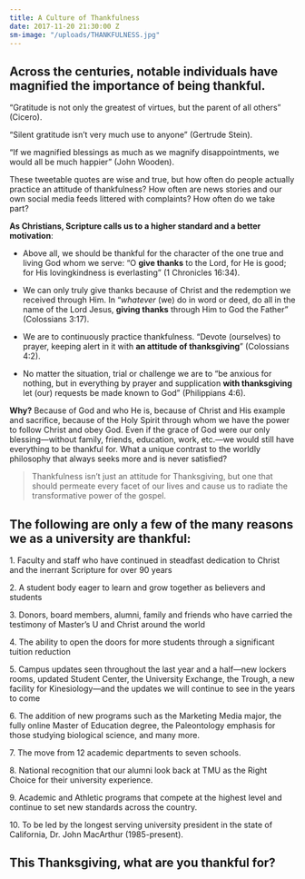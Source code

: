```yaml
---
title: A Culture of Thankfulness
date: 2017-11-20 21:30:00 Z
sm-image: "/uploads/THANKFULNESS.jpg"
---
```


## **Across the centuries, notable individuals have magnified the importance of being thankful.**

“Gratitude is not only the greatest of virtues, but the parent of all others” (Cicero).

“Silent gratitude isn’t very much use to anyone” (Gertrude Stein).

“If we magnified blessings as much as we magnify disappointments, we would all be much happier” (John Wooden).

These tweetable quotes are wise and true, but how often do people actually practice an attitude of thankfulness? How often are news stories and our own social media feeds littered with complaints? How often do we take part?

**As Christians, Scripture calls us to a higher standard and a better motivation**:

* Above all, we should be thankful for the character of the one true and living God whom we serve: “O **give thanks** to the Lord, for He is good; for His lovingkindness is everlasting” (1 Chronicles 16:34).

* We can only truly give thanks because of Christ and the redemption we received through Him. In “*whatever* (we) do in word or deed, do all in the name of the Lord Jesus, **giving thanks** through Him to God the Father” (Colossians 3:17).

* We are to continuously practice thankfulness. “Devote (ourselves) to prayer, keeping alert in it with **an attitude of thanksgiving**” (Colossians 4:2).

* No matter the situation, trial or challenge we are to “be anxious for nothing, but in everything by prayer and supplication **with thanksgiving** let (our) requests be made known to God” (Philippians 4:6).

**Why?** Because of God and who He is, because of Christ and His example and sacrifice, because of the Holy Spirit through whom we have the power to follow Christ and obey God. Even if the grace of God were our only blessing—without family, friends, education, work, etc.—we would still have everything to be thankful for. What a unique contrast to the worldly philosophy that always seeks more and is never satisfied?

> Thankfulness isn’t just an attitude for Thanksgiving, but one that should permeate every facet of our lives and cause us to radiate the transformative power of the gospel.

## **The following are only a few of the many reasons we as a university are thankful:**

1\. Faculty and staff who have continued in steadfast dedication to Christ and the inerrant Scripture for over 90 years

2\. A student body eager to learn and grow together as believers and students

3\. Donors, board members, alumni, family and friends who have carried the testimony of Master’s U and Christ around the world

4\. The ability to open the doors for more students through a significant tuition reduction

5\. Campus updates seen throughout the last year and a half—new lockers rooms, updated Student Center, the University Exchange, the Trough, a new facility for Kinesiology—and the updates we will continue to see in the years to come

6\. The addition of new programs such as the Marketing Media major, the fully online Master of Education degree, the Paleontology emphasis for those studying biological science, and many more.

7\. The move from 12 academic departments to seven schools.

8\. National recognition that our alumni look back at TMU as the Right Choice for their university experience.

9\. Academic and Athletic programs that compete at the highest level and continue to set new standards across the country.

10\. To be led by the longest serving university president in the state of California, Dr. John MacArthur (1985-present).

## **This Thanksgiving, what are you thankful for?**